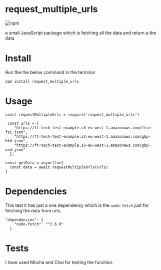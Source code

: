 # request_multiple_urls
![npm](https://img.shields.io/npm/v/request_multiple_urls)

a small JavaScript package which is fetching all the data and return a the data

# Install
Run the the below command in the terminal
```
npm install request_multiple_urls
```

# Usage
```
const requestMultipleUrls = require('request_multiple_urls')

 const urls = [
    "https://ft-tech-test-example.s3-eu-west-1.amazonaws.com/ftse-fsi.json",
    "https://ft-tech-test-example.s3-eu-west-1.amazonaws.com/gbp-hkd.json",
    "https://ft-tech-test-example.s3-eu-west-1.amazonaws.com/gbp-usd.json"
  ];

const getData = async()=>{
  const data = await requestMultipleUrls(urls)
}

```

# Dependencies
This test it has just a one dependency which is the `node-fetch` just for fetching the data from urls.
```
"dependencies": {
    "node-fetch": "^2.6.0"
  }

```


# Tests
I have used Mocha and Chai for testing the function.
